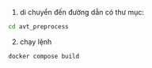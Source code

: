1. di chuyển đến đường dẫn có thư mục:
```bash
cd avt_preprocess
```
2. chạy lệnh
```bash
docker compose build
```
